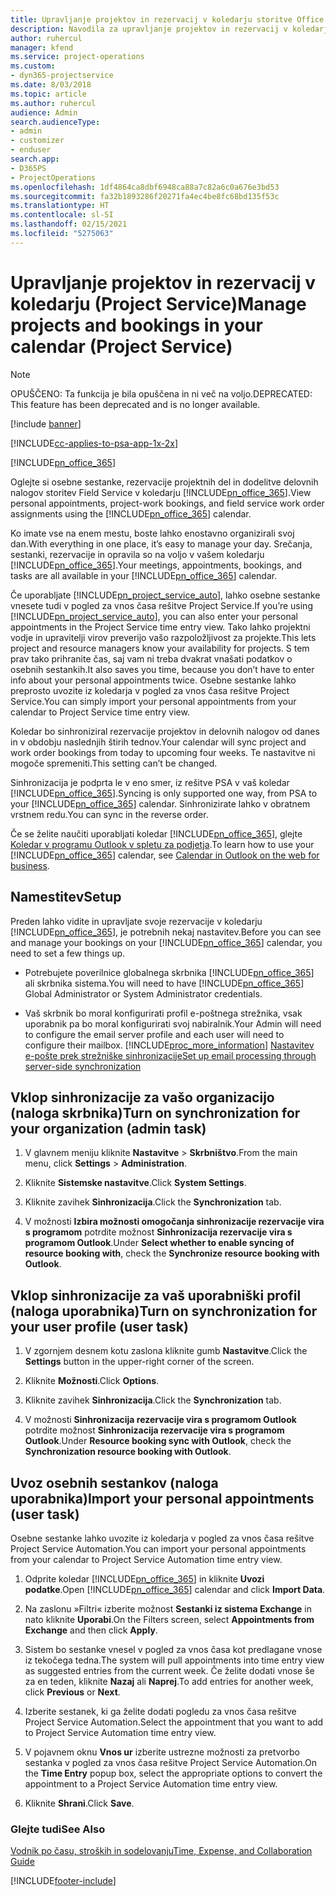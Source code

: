 ```yaml
---
title: Upravljanje projektov in rezervacij v koledarju storitve Office 365
description: Navodila za upravljanje projektov in rezervacij v koledarju storitve Office 365
author: ruhercul
manager: kfend
ms.service: project-operations
ms.custom:
- dyn365-projectservice
ms.date: 8/03/2018
ms.topic: article
ms.author: ruhercul
audience: Admin
search.audienceType:
- admin
- customizer
- enduser
search.app:
- D365PS
- ProjectOperations
ms.openlocfilehash: 1df4864ca8dbf6948ca88a7c82a6c0a676e3bd53
ms.sourcegitcommit: fa32b1893286f20271fa4ec4be8fc68bd135f53c
ms.translationtype: HT
ms.contentlocale: sl-SI
ms.lasthandoff: 02/15/2021
ms.locfileid: "5275063"
---
```

# <a name="manage-projects-and-bookings-in-your-calendar-project-service"></a><span data-ttu-id="ba816-103">Upravljanje projektov in rezervacij v koledarju (Project Service)</span><span class="sxs-lookup"><span data-stu-id="ba816-103">Manage projects and bookings in your calendar (Project Service)</span></span>

> [!Note]
> <span data-ttu-id="ba816-104">OPUŠČENO: Ta funkcija je bila opuščena in ni več na voljo.</span><span class="sxs-lookup"><span data-stu-id="ba816-104">DEPRECATED: This feature has been deprecated and is no longer available.</span></span>

[!include [banner](../includes/psa-now-project-operations.md)]

[!INCLUDE[cc-applies-to-psa-app-1x-2x](../includes/cc-applies-to-psa-app-1x-2x.md)]

[!INCLUDE[pn_office_365](../includes/pn-office-365.md)] 

<span data-ttu-id="ba816-105">Oglejte si osebne sestanke, rezervacije projektnih del in dodelitve delovnih nalogov storitev Field Service v koledarju [!INCLUDE[pn_office_365](../includes/pn-office-365.md)].</span><span class="sxs-lookup"><span data-stu-id="ba816-105">View personal appointments, project-work bookings, and field service work order assignments using the [!INCLUDE[pn_office_365](../includes/pn-office-365.md)] calendar.</span></span>  
  
 <span data-ttu-id="ba816-106">Ko imate vse na enem mestu, boste lahko enostavno organizirali svoj dan.</span><span class="sxs-lookup"><span data-stu-id="ba816-106">With everything in one place, it’s easy to manage your day.</span></span> <span data-ttu-id="ba816-107">Srečanja, sestanki, rezervacije in opravila so na voljo v vašem koledarju [!INCLUDE[pn_office_365](../includes/pn-office-365.md)].</span><span class="sxs-lookup"><span data-stu-id="ba816-107">Your meetings, appointments, bookings, and tasks are all available in your [!INCLUDE[pn_office_365](../includes/pn-office-365.md)] calendar.</span></span>  
  
 <span data-ttu-id="ba816-108">Če uporabljate [!INCLUDE[pn_project_service_auto](../includes/pn-project-service-auto.md)], lahko osebne sestanke vnesete tudi v pogled za vnos časa rešitve Project Service.</span><span class="sxs-lookup"><span data-stu-id="ba816-108">If you’re using [!INCLUDE[pn_project_service_auto](../includes/pn-project-service-auto.md)], you can also enter your personal appointments in the Project Service time entry view.</span></span> <span data-ttu-id="ba816-109">Tako lahko projektni vodje in upravitelji virov preverijo vašo razpoložljivost za projekte.</span><span class="sxs-lookup"><span data-stu-id="ba816-109">This lets project and resource managers know your availability for projects.</span></span> <span data-ttu-id="ba816-110">S tem prav tako prihranite čas, saj vam ni treba dvakrat vnašati podatkov o osebnih sestankih.</span><span class="sxs-lookup"><span data-stu-id="ba816-110">It also saves you time, because you don’t have to enter info about your personal appointments twice.</span></span> <span data-ttu-id="ba816-111">Osebne sestanke lahko preprosto uvozite iz koledarja v pogled za vnos časa rešitve Project Service.</span><span class="sxs-lookup"><span data-stu-id="ba816-111">You can simply import your personal appointments from your calendar to Project Service time entry view.</span></span>  
  
 <span data-ttu-id="ba816-112">Koledar bo sinhroniziral rezervacije projektov in delovnih nalogov od danes in v obdobju naslednjih štirih tednov.</span><span class="sxs-lookup"><span data-stu-id="ba816-112">Your calendar will sync project and work order bookings from today to upcoming four weeks.</span></span> <span data-ttu-id="ba816-113">Te nastavitve ni mogoče spremeniti.</span><span class="sxs-lookup"><span data-stu-id="ba816-113">This setting can’t be changed.</span></span>  
  
 <span data-ttu-id="ba816-114">Sinhronizacija je podprta le v eno smer, iz rešitve PSA v vaš koledar [!INCLUDE[pn_office_365](../includes/pn-office-365.md)].</span><span class="sxs-lookup"><span data-stu-id="ba816-114">Syncing is only supported one way, from PSA to your [!INCLUDE[pn_office_365](../includes/pn-office-365.md)] calendar.</span></span> <span data-ttu-id="ba816-115">Sinhronizirate lahko v obratnem vrstnem redu.</span><span class="sxs-lookup"><span data-stu-id="ba816-115">You can sync in the reverse order.</span></span> 
  
 <span data-ttu-id="ba816-116">Če se želite naučiti uporabljati koledar [!INCLUDE[pn_office_365](../includes/pn-office-365.md)], glejte [Koledar v programu Outlook v spletu za podjetja](https://support.office.com/article/Calendar-in-Outlook-on-the-web-for-business-5219c457-d1fe-4c2f-9032-1a816b88e936).</span><span class="sxs-lookup"><span data-stu-id="ba816-116">To learn how to use your [!INCLUDE[pn_office_365](../includes/pn-office-365.md)] calendar, see [Calendar in Outlook on the web for business](https://support.office.com/article/Calendar-in-Outlook-on-the-web-for-business-5219c457-d1fe-4c2f-9032-1a816b88e936).</span></span>  
  
## <a name="setup"></a><span data-ttu-id="ba816-117">Namestitev</span><span class="sxs-lookup"><span data-stu-id="ba816-117">Setup</span></span>  
 <span data-ttu-id="ba816-118">Preden lahko vidite in upravljate svoje rezervacije v koledarju [!INCLUDE[pn_office_365](../includes/pn-office-365.md)], je potrebnih nekaj nastavitev.</span><span class="sxs-lookup"><span data-stu-id="ba816-118">Before you can see and manage your bookings on your [!INCLUDE[pn_office_365](../includes/pn-office-365.md)] calendar, you need to set a few things up.</span></span>  
  
- <span data-ttu-id="ba816-119">Potrebujete poverilnice globalnega skrbnika [!INCLUDE[pn_office_365](../includes/pn-office-365.md)] ali skrbnika sistema.</span><span class="sxs-lookup"><span data-stu-id="ba816-119">You will need to have [!INCLUDE[pn_office_365](../includes/pn-office-365.md)] Global Administrator or System Administrator credentials.</span></span>  
  
- <span data-ttu-id="ba816-120">Vaš skrbnik bo moral konfigurirati profil e-poštnega strežnika, vsak uporabnik pa bo moral konfigurirati svoj nabiralnik.</span><span class="sxs-lookup"><span data-stu-id="ba816-120">Your Admin will need to configure the email server profile and each user will need to configure their mailbox.</span></span> [!INCLUDE[proc_more_information](../includes/proc-more-information.md)] <span data-ttu-id="ba816-121">[Nastavitev e-pošte prek strežniške sinhronizacije](https://docs.microsoft.com/dynamics365/customerengagement/on-premises/admin/set-up-server-side-synchronization-of-email-appointments-contacts-and-tasks)</span><span class="sxs-lookup"><span data-stu-id="ba816-121">[Set up email processing through server-side synchronization](https://docs.microsoft.com/dynamics365/customerengagement/on-premises/admin/set-up-server-side-synchronization-of-email-appointments-contacts-and-tasks)</span></span>  
  
## <a name="turn-on-synchronization-for-your-organization-admin-task"></a><span data-ttu-id="ba816-122">Vklop sinhronizacije za vašo organizacijo (naloga skrbnika)</span><span class="sxs-lookup"><span data-stu-id="ba816-122">Turn on synchronization for your organization (admin task)</span></span>  
  
1.  <span data-ttu-id="ba816-123">V glavnem meniju kliknite **Nastavitve** > **Skrbništvo**.</span><span class="sxs-lookup"><span data-stu-id="ba816-123">From the main menu, click **Settings** > **Administration**.</span></span>  
  
2.  <span data-ttu-id="ba816-124">Kliknite **Sistemske nastavitve**.</span><span class="sxs-lookup"><span data-stu-id="ba816-124">Click **System Settings**.</span></span>  
  
3.  <span data-ttu-id="ba816-125">Kliknite zavihek **Sinhronizacija**.</span><span class="sxs-lookup"><span data-stu-id="ba816-125">Click the **Synchronization** tab.</span></span>  
  
4.  <span data-ttu-id="ba816-126">V možnosti **Izbira možnosti omogočanja sinhronizacije rezervacije vira s programom** potrdite možnost **Sinhronizacija rezervacije vira s programom Outlook**.</span><span class="sxs-lookup"><span data-stu-id="ba816-126">Under **Select whether to enable syncing of resource booking with**, check the **Synchronize resource booking with Outlook**.</span></span>  
  
## <a name="turn-on-synchronization-for-your-user-profile-user-task"></a><span data-ttu-id="ba816-127">Vklop sinhronizacije za vaš uporabniški profil (naloga uporabnika)</span><span class="sxs-lookup"><span data-stu-id="ba816-127">Turn on synchronization for your user profile (user task)</span></span>  
  
1.  <span data-ttu-id="ba816-128">V zgornjem desnem kotu zaslona kliknite gumb **Nastavitve**.</span><span class="sxs-lookup"><span data-stu-id="ba816-128">Click the **Settings** button in the upper-right corner of the screen.</span></span>  
  
2.  <span data-ttu-id="ba816-129">Kliknite **Možnosti**.</span><span class="sxs-lookup"><span data-stu-id="ba816-129">Click **Options**.</span></span>  
  
3.  <span data-ttu-id="ba816-130">Kliknite zavihek **Sinhronizacija**.</span><span class="sxs-lookup"><span data-stu-id="ba816-130">Click the **Synchronization** tab.</span></span>  
  
4.  <span data-ttu-id="ba816-131">V možnosti **Sinhronizacija rezervacije vira s programom Outlook** potrdite možnost **Sinhronizacija rezervacije vira s programom Outlook**.</span><span class="sxs-lookup"><span data-stu-id="ba816-131">Under **Resource booking sync with Outlook**, check the **Synchronization resource booking with Outlook**.</span></span>  
  
## <a name="import-your-personal-appointments-user-task"></a><span data-ttu-id="ba816-132">Uvoz osebnih sestankov (naloga uporabnika)</span><span class="sxs-lookup"><span data-stu-id="ba816-132">Import your personal appointments (user task)</span></span>  
 <span data-ttu-id="ba816-133">Osebne sestanke lahko uvozite iz koledarja v pogled za vnos časa rešitve Project Service Automation.</span><span class="sxs-lookup"><span data-stu-id="ba816-133">You can import your personal appointments from your calendar to Project Service Automation time entry view.</span></span>  
  
1. <span data-ttu-id="ba816-134">Odprite koledar [!INCLUDE[pn_office_365](../includes/pn-office-365.md)] in kliknite **Uvozi podatke**.</span><span class="sxs-lookup"><span data-stu-id="ba816-134">Open [!INCLUDE[pn_office_365](../includes/pn-office-365.md)] calendar and click **Import Data**.</span></span>  
  
2. <span data-ttu-id="ba816-135">Na zaslonu »Filtri« izberite možnost **Sestanki iz sistema Exchange** in nato kliknite **Uporabi**.</span><span class="sxs-lookup"><span data-stu-id="ba816-135">On the Filters screen, select **Appointments from Exchange** and then click **Apply**.</span></span>  
  
3. <span data-ttu-id="ba816-136">Sistem bo sestanke vnesel v pogled za vnos časa kot predlagane vnose iz tekočega tedna.</span><span class="sxs-lookup"><span data-stu-id="ba816-136">The system will pull appointments into time entry view as suggested entries from the current week.</span></span> <span data-ttu-id="ba816-137">Če želite dodati vnose še za en teden, kliknite **Nazaj** ali **Naprej**.</span><span class="sxs-lookup"><span data-stu-id="ba816-137">To add entries for another week, click **Previous** or **Next**.</span></span>  
  
4. <span data-ttu-id="ba816-138">Izberite sestanek, ki ga želite dodati pogledu za vnos časa rešitve Project Service Automation.</span><span class="sxs-lookup"><span data-stu-id="ba816-138">Select the appointment that you want to add to Project Service Automation time entry view.</span></span>  
  
5. <span data-ttu-id="ba816-139">V pojavnem oknu **Vnos ur** izberite ustrezne možnosti za pretvorbo sestanka v pogled za vnos časa rešitve Project Service Automation.</span><span class="sxs-lookup"><span data-stu-id="ba816-139">On the **Time Entry** popup box, select the appropriate options to convert the appointment to a Project Service Automation time entry view.</span></span>  
  
6. <span data-ttu-id="ba816-140">Kliknite **Shrani**.</span><span class="sxs-lookup"><span data-stu-id="ba816-140">Click **Save**.</span></span>  
  
### <a name="see-also"></a><span data-ttu-id="ba816-141">Glejte tudi</span><span class="sxs-lookup"><span data-stu-id="ba816-141">See Also</span></span>  
 [<span data-ttu-id="ba816-142">Vodnik po času, stroških in sodelovanju</span><span class="sxs-lookup"><span data-stu-id="ba816-142">Time, Expense, and Collaboration Guide</span></span>](../psa/time-expense-collaboration-guide.md)


[!INCLUDE[footer-include](../includes/footer-banner.md)]